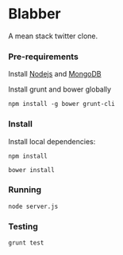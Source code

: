 # Blabber

A mean stack twitter clone.

### Pre-requirements

Install [Nodejs](http://nodejs.org) and [MongoDB](http://www.mongodb.org)

Install grunt and bower globally

```
npm install -g bower grunt-cli
```

### Install

Install local dependencies:

```
npm install

bower install
```

### Running

```
node server.js
```

### Testing

```
grunt test
```